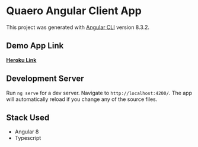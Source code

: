 # Quaero Angular Client App

This project was generated with [Angular CLI](https://github.com/angular/angular-cli) version 8.3.2.

## Demo App Link

[**Heroku Link**](https://quaero-angular-client.herokuapp.com/)

## Development Server

Run `ng serve` for a dev server. Navigate to `http://localhost:4200/`. The app will automatically reload if you change any of the source files.

## Stack Used

* Angular 8
* Typescript
